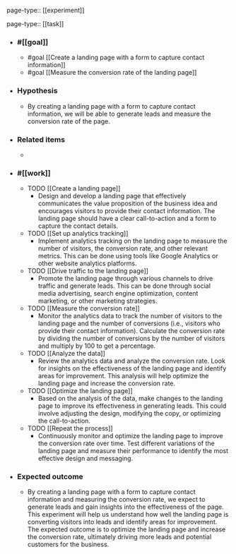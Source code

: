 page-type:: [[experiment]]

page-type:: [[task]]

  - ### #[[goal]]
    - #goal [[Create a landing page with a form to capture contact information]]
    - #goal [[Measure the conversion rate of the landing page]]
  - ### Hypothesis
    - By creating a landing page with a form to capture contact information, we will be able to generate leads and measure the conversion rate of the page.
  - ### Related items
    - 
  - ### #[[work]]
    - TODO [[Create a landing page]]
      - Design and develop a landing page that effectively communicates the value proposition of the business idea and encourages visitors to provide their contact information. The landing page should have a clear call-to-action and a form to capture the contact details.
    - TODO [[Set up analytics tracking]]
      - Implement analytics tracking on the landing page to measure the number of visitors, the conversion rate, and other relevant metrics. This can be done using tools like Google Analytics or other website analytics platforms.
    - TODO [[Drive traffic to the landing page]]
      - Promote the landing page through various channels to drive traffic and generate leads. This can be done through social media advertising, search engine optimization, content marketing, or other marketing strategies.
    - TODO [[Measure the conversion rate]]
      - Monitor the analytics data to track the number of visitors to the landing page and the number of conversions (i.e., visitors who provide their contact information). Calculate the conversion rate by dividing the number of conversions by the number of visitors and multiply by 100 to get a percentage.
    - TODO [[Analyze the data]]
      - Review the analytics data and analyze the conversion rate. Look for insights on the effectiveness of the landing page and identify areas for improvement. This analysis will help optimize the landing page and increase the conversion rate.
    - TODO [[Optimize the landing page]]
      - Based on the analysis of the data, make changes to the landing page to improve its effectiveness in generating leads. This could involve adjusting the design, modifying the copy, or optimizing the call-to-action.
    - TODO [[Repeat the process]]
      - Continuously monitor and optimize the landing page to improve the conversion rate over time. Test different variations of the landing page and measure their performance to identify the most effective design and messaging.
  - ### Expected outcome
    - By creating a landing page with a form to capture contact information and measuring the conversion rate, we expect to generate leads and gain insights into the effectiveness of the page. This experiment will help us understand how well the landing page is converting visitors into leads and identify areas for improvement. The expected outcome is to optimize the landing page and increase the conversion rate, ultimately driving more leads and potential customers for the business.

